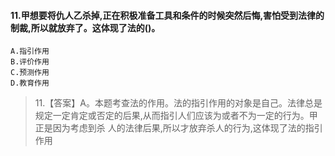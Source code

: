 #### 11.甲想要将仇人乙杀掉,正在积极准备工具和条件的时候突然后悔,害怕受到法律的制裁,所以就放弃了。这体现了法的()。
    A.指引作用
    B.评价作用
    C.预测作用
    D.教育作用

>   11.【答案】A。本题考查法的作用。法的指引作用的对象是自己。法律总是
    规定一定肯定或否定的后果,从而指引人们应该为或者不为一定的行为。甲正是因为考虑到杀
    人的法律后果,所以才放弃杀人的行为,这体现了法的指引作用










    